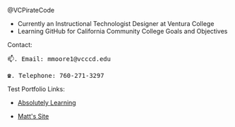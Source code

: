 @VCPirateCode

+ Currently an Instructional Technologist Designer at Ventura College
+ Learning GitHub for California Community College Goals and Objectives 

Contact:
<pre>
📫. Email: mmoore1@vcccd.edu

☎️. Telephone: 760-271-3297
</pre>
Test Portfolio Links:

* [Absolutely Learning](http://www.absolutelylearning.com) 

* [Matt's Site](http://www.mattmoore.net) 

<!---
VCPirateCode/VCPirateCode is a ✨ special ✨ repository because its `README.md` (this file) appears on your GitHub profile.
You can click the Preview link to take a look at your changes.
--->
